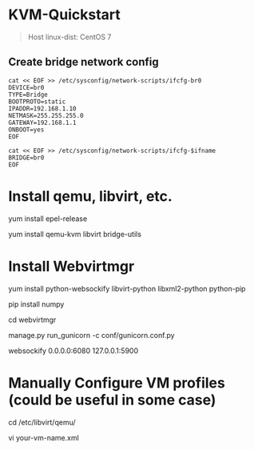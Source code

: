 # KVM-Quickstart
> Host linux-dist: CentOS 7

## Create bridge network config
  
    cat << EOF >> /etc/sysconfig/network-scripts/ifcfg-br0
    DEVICE=br0
    TYPE=Bridge
    BOOTPROTO=static
    IPADDR=192.168.1.10
    NETMASK=255.255.255.0
    GATEWAY=192.168.1.1
    ONBOOT=yes
    EOF

    cat << EOF >> /etc/sysconfig/network-scripts/ifcfg-$ifname
    BRIDGE=br0
    EOF

# Install qemu, libvirt, etc.
yum install epel-release

yum install qemu-kvm libvirt bridge-utils 

# Install Webvirtmgr
yum install python-websockify libvirt-python libxml2-python python-pip

pip install numpy

cd webvirtmgr

manage.py run_gunicorn -c conf/gunicorn.conf.py

websockify 0.0.0.0:6080 127.0.0.1:5900

# Manually Configure VM profiles (could be useful in some case)
cd /etc/libvirt/qemu/

vi your-vm-name.xml
